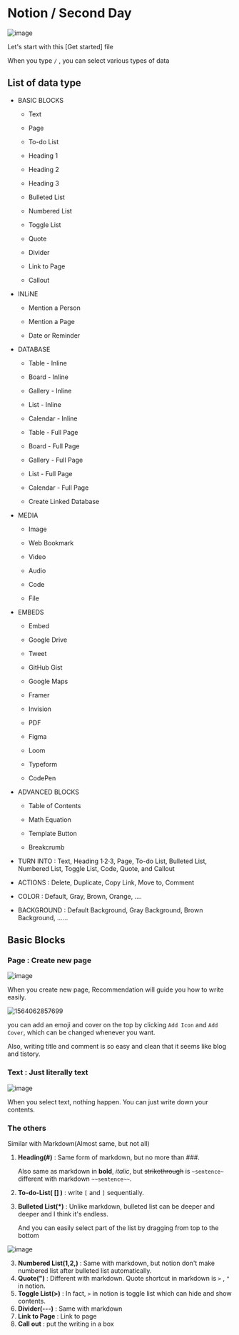 # Notion / Second Day

![image](https://user-images.githubusercontent.com/48755377/61878258-a2206f80-af2b-11e9-9281-b2aa4ce6979d.png)

Let's start with this [Get started] file

When you type  `/` , you can select various types of data



## List of data type

* BASIC BLOCKS

  * Text

  * Page

  * To-do List

  * Heading 1

  * Heading 2

  * Heading 3

  * Bulleted List

  * Numbered List

  * Toggle List

  * Quote

  * Divider

  * Link to Page

  * Callout

    

* INLiNE

  * Mention a Person

  * Mention a Page

  * Date or Reminder

    

* DATABASE

  * Table - Inline

  * Board - Inline

  * Gallery - Inline

  * List - Inline

  * Calendar - Inline

  * Table - Full Page

  * Board - Full Page

  * Gallery - Full Page

  * List - Full Page

  * Calendar - Full Page

  * Create Linked Database

    

* MEDIA

  * Image

  * Web Bookmark

  * Video

  * Audio

  * Code

  * File

    

* EMBEDS

  * Embed

  * Google Drive

  * Tweet

  * GitHub Gist

  * Google Maps

  * Framer

  * Invision

  * PDF

  * Figma

  * Loom

  * Typeform

  * CodePen

    

* ADVANCED BLOCKS

  * Table of Contents

  * Math Equation

  * Template Button

  * Breakcrumb

    

* TURN INTO : Text, Heading 1·2·3, Page, To-do List, Bulleted List, Numbered List, Toggle List, Code, Quote, and Callout

* ACTIONS : Delete, Duplicate, Copy Link, Move to, Comment

* COLOR : Default, Gray, Brown, Orange, ....

* BACKGROUND : Default Background, Gray Background, Brown Background, ......



##  Basic Blocks

### Page : Create new page

![image](https://user-images.githubusercontent.com/48755377/61879600-50c5af80-af2e-11e9-80c0-409bcc1baf23.png)

When you create new page, Recommendation will guide you how to write easily.

![1564062857699](C:\Users\82103\AppData\Roaming\Typora\typora-user-images\1564062857699.png)

you can add an emoji and cover on the top by clicking `Add Icon`  and  `Add Cover`, which can be changed whenever you want.

Also, writing title and comment is so easy and clean that it seems like blog and tistory.



### Text : Just literally text

![image](https://user-images.githubusercontent.com/48755377/61880298-98990680-af2f-11e9-9df5-e4eee95dcb62.png)

When you select text, nothing happen. You can just write down your contents.



### The others

Similar with Markdown(Almost same, but not all)



1. **Heading(#)** : Same form of markdown, but no more than ###.

   Also same as markdown in **bold**, *italic*, but ~~strikethrough~~ is  `~sentence~`  different with markdown `~~sentence~~`.

2. **To-do-List( [] )** : write `[` and `]` sequentially.

3. **Bulleted List(*)** :  Unlike markdown, bulleted list can be deeper and deeper and I think it's endless.

   And you can easily select part of the list by dragging from top to the bottom

![image](https://user-images.githubusercontent.com/48755377/61882005-8bc9e200-af32-11e9-815a-1fb6410d9852.png)

3. **Numbered List(1,2,)** : Same with markdown, but notion don't make numbered list after bulleted list  automatically.
4. **Quote(")** : Different with markdown. Quote shortcut in markdown is  `>` , `"` in notion.
5. **Toggle List(>)** : In fact, `>` in notion is toggle list which can hide and show contents.
6. **Divider(---)** : Same with markdown
7. **Link to Page** : Link to page
8. **Call out** : put the writing in a box